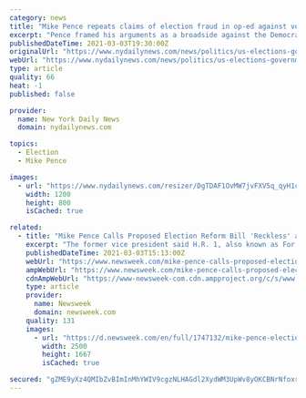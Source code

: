 ```yaml
---
category: news
title: "Mike Pence repeats claims of election fraud in op-ed against voting rights bill"
excerpt: "Pence framed his arguments as a broadside against the Democrats’ effort to pass the so-called For the People Act, also known as HR 1, which would mandate some of the most sweeping voting rights measures in a generation."
publishedDateTime: 2021-03-03T19:30:00Z
originalUrl: "https://www.nydailynews.com/news/politics/us-elections-government/ny-mike-pence-capitol-riot-op-ed-voting-rights-20210303-4ussjhq36ver5kyeu7omn3rnyi-story.html"
webUrl: "https://www.nydailynews.com/news/politics/us-elections-government/ny-mike-pence-capitol-riot-op-ed-voting-rights-20210303-4ussjhq36ver5kyeu7omn3rnyi-story.html"
type: article
quality: 66
heat: -1
published: false

provider:
  name: New York Daily News
  domain: nydailynews.com

topics:
  - Election
  - Mike Pence

images:
  - url: "https://www.nydailynews.com/resizer/DgTDAF1OvMW7jvFXV5q_qyH1cjE=/1200x0/top/cloudfront-us-east-1.images.arcpublishing.com/tronc/NST5LGODVJDDBONZEZAPIAYARQ.jpg"
    width: 1200
    height: 800
    isCached: true

related:
  - title: "Mike Pence Calls Proposed Election Reform Bill 'Reckless' and 'Anti-Democratic' in Op-Ed"
    excerpt: "The former vice president said H.R. 1, also known as For the People Act, was \"a brazen attempt to nationalize elections in blatant disregard of the U.S. Constitution.\""
    publishedDateTime: 2021-03-03T15:13:00Z
    webUrl: "https://www.newsweek.com/mike-pence-calls-proposed-election-reform-bill-reckless-anti-democratic-op-ed-1573460"
    ampWebUrl: "https://www.newsweek.com/mike-pence-calls-proposed-election-reform-bill-reckless-anti-democratic-op-ed-1573460?amp=1"
    cdnAmpWebUrl: "https://www-newsweek-com.cdn.ampproject.org/c/s/www.newsweek.com/mike-pence-calls-proposed-election-reform-bill-reckless-anti-democratic-op-ed-1573460?amp=1"
    type: article
    provider:
      name: Newsweek
      domain: newsweek.com
    quality: 131
    images:
      - url: "https://d.newsweek.com/en/full/1747132/mike-pence-election-reform-oped.jpg"
        width: 2500
        height: 1667
        isCached: true

secured: "gZME9yXz4QMIbZvBImInMhYWIV9cgzNLHAGdl2XydWM3UpWv8yOKCBNrNfoxrOOdq4CRAwA3TNXCcLC5m/Lkx7w8DReezPg36IMkfO79dLREQrcKoexKanEKg1hVbNJWuhA8TNrI6FBev8/sPTpkYoLBzAgEj3w1WJFQ8TcosUOug8/w5ObK1bsL94EcHfwtFpU0ta83NIpRQDqZ1X65Dc63Bc/fZyqUsqczDtxlj5XUrjPSu3HdZcYjf3gnQQRA0PvYNCOg2msEntkLUsxd86KkbVytNDzH8oI0vDhRjpfl4/RV58zXvIi0TT/X6glGYFINQXZNqqPEJe7lBPOC9BJMSbsTKqOXGNZ+sYA/fpI=;aroSfWvfE2EcA68A3mHOpQ=="
---
```


